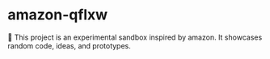 ﻿# amazon-qflxw

🚀 This project is an experimental sandbox inspired by amazon.
It showcases random code, ideas, and prototypes.
